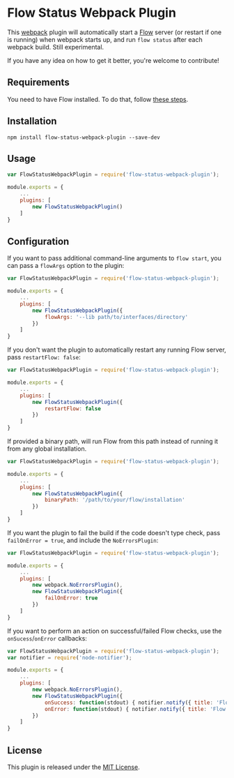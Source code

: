 Flow Status Webpack Plugin
==========================

This [webpack](http://webpack.github.io/) plugin will automatically start a [Flow](http://flowtype.org/) server (or restart if one is running) when webpack starts up, and run `flow status` after each webpack build. Still experimental.

If you have any idea on how to get it better, you're welcome to contribute!

Requirements
------------

You need to have Flow installed. To do that, follow [these steps](http://flowtype.org/docs/getting-started.html#_).

Installation
------------
`npm install flow-status-webpack-plugin --save-dev`

Usage
-----

```js
var FlowStatusWebpackPlugin = require('flow-status-webpack-plugin');

module.exports = {
    ...
    plugins: [
        new FlowStatusWebpackPlugin()
    ]
}
```

Configuration
-------------

If you want to pass additional command-line arguments to `flow start`, you can pass a `flowArgs` option to the plugin:

```js
var FlowStatusWebpackPlugin = require('flow-status-webpack-plugin');

module.exports = {
    ...
    plugins: [
        new FlowStatusWebpackPlugin({
            flowArgs: '--lib path/to/interfaces/directory'
        })
    ]
}
```

If you don't want the plugin to automatically restart any running Flow server, pass `restartFlow: false`:

```js
var FlowStatusWebpackPlugin = require('flow-status-webpack-plugin');

module.exports = {
    ...
    plugins: [
        new FlowStatusWebpackPlugin({
            restartFlow: false
        })
    ]
}
```

If provided a binary path, will run Flow from this path instead of running it from any global installation.

```js
var FlowStatusWebpackPlugin = require('flow-status-webpack-plugin');

module.exports = {
    ...
    plugins: [
        new FlowStatusWebpackPlugin({
            binaryPath: '/path/to/your/flow/installation'
        })
    ]
}
```

If you want the plugin to fail the build if the code doesn't type check, pass `failOnError = true`, and include the `NoErrorsPlugin`:

```js
var FlowStatusWebpackPlugin = require('flow-status-webpack-plugin');

module.exports = {
    ...
    plugins: [
        new webpack.NoErrorsPlugin(),
        new FlowStatusWebpackPlugin({
            failOnError: true
        })
    ]
}
```

If you want to perform an action on successful/failed Flow checks, use the `onSucess`/`onError` callbacks:

```js
var FlowStatusWebpackPlugin = require('flow-status-webpack-plugin');
var notifier = require('node-notifier');

module.exports = {
    ...
    plugins: [
        new webpack.NoErrorsPlugin(),
        new FlowStatusWebpackPlugin({
            onSuccess: function(stdout) { notifier.notify({ title: 'Flow', message: 'Flow is happy!' }); },
            onError: function(stdout) { notifier.notify({ title: 'Flow', message: 'Flow is sad!' }); }
        })
    ]
}
```


License
-------
This plugin is released under the [MIT License](https://opensource.org/licenses/MIT).
